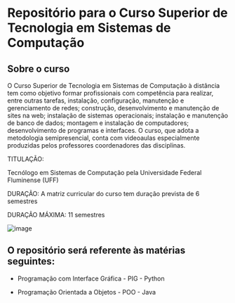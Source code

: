 
# Repositório para o Curso Superior de Tecnologia em Sistemas de Computação

## Sobre o curso

O Curso Superior de Tecnologia em Sistemas de Computação à distância tem como objetivo formar profissionais com competência para realizar, entre outras tarefas, instalação, configuração, manutenção e gerenciamento de redes; construção, desenvolvimento e manutenção de sites na web; instalação de sistemas operacionais; instalação e manutenção de banco de dados; montagem e instalação de computadores; desenvolvimento de programas e interfaces. O curso, que adota a metodologia semipresencial, conta com videoaulas especialmente produzidas pelos professores coordenadores das disciplinas.

TITULAÇÃO:

Tecnólogo em Sistemas de Computação pela Universidade Federal Fluminense (UFF)

DURAÇÃO: A matriz curricular do curso tem duração prevista de 6 semestres

DURAÇÃO MÁXIMA: 11 semestres

![image](https://user-images.githubusercontent.com/106286668/226638133-2017a35c-d883-4bda-a94b-a0cd26498ac2.png)

## O repositório será referente às matérias seguintes:

* Programação com Interface Gráfica - PIG - Python

* Programação Orientada a Objetos - POO - Java
